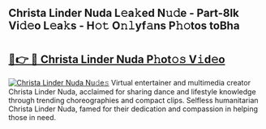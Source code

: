 ## Christa Linder Nuda L𝚎a𝚔ed N𝚞𝚍e - Part-8Ik Vi𝚍𝚎o L𝚎a𝚔s - H𝚘𝚝 O𝚗𝚕yf𝚊ns P𝚑𝚘tos toBha

# <h2><a href="http://kfc4zq.oniu.top/?m=Christa+Linder+Nuda">🔗👉 🔴 Christa Linder Nuda P𝚑ot𝚘𝚜 V𝚒d𝚎o</a></h2>

[![Christa Linder Nuda Nu𝚍e𝚜](https://i.imgur.com/0qMVB7G.gif)](http://kfc4zq.oniu.top/?m=Christa+Linder+Nuda)
Virtual entertainer and multimedia creator Christa Linder Nuda, acclaimed for sharing dance and lifestyle knowledge through trending choreographies and compact clips. Selfless humanitarian Christa Linder Nuda, famed for their dedication and compassion in helping those in need.  
